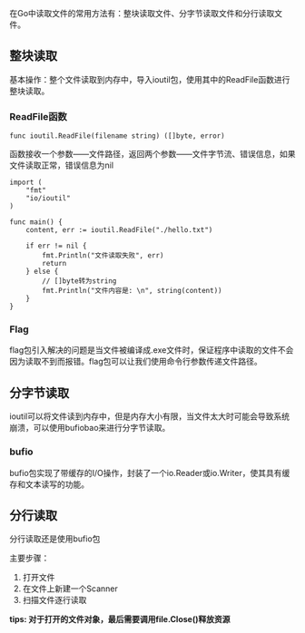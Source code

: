 在Go中读取文件的常用方法有：整块读取文件、分字节读取文件和分行读取文件。

## 整块读取

基本操作：整个文件读取到内存中，导入ioutil包，使用其中的ReadFile函数进行整块读取。

### ReadFile函数

```
func ioutil.ReadFile(filename string) ([]byte, error)
```
函数接收一个参数——文件路径，返回两个参数——文件字节流、错误信息，如果文件读取正常，错误信息为nil

```
import (
	"fmt"
	"io/ioutil"
)

func main() {
	content, err := ioutil.ReadFile("./hello.txt")

	if err != nil {
		fmt.Println("文件读取失败", err)
		return
	} else {
		// []byte转为string
		fmt.Println("文件内容是: \n", string(content))
	}
}
```

### Flag

flag包引入解决的问题是当文件被编译成.exe文件时，保证程序中读取的文件不会因为读取不到而报错。flag包可以让我们使用命令行参数传递文件路径。

## 分字节读取

ioutil可以将文件读到内存中，但是内存大小有限，当文件太大时可能会导致系统崩溃，可以使用bufiobao来进行分字节读取。

### bufio

bufio包实现了带缓存的I/O操作，封装了一个io.Reader或io.Writer，使其具有缓存和文本读写的功能。

## 分行读取

分行读取还是使用bufio包

主要步骤：

1. 打开文件
2. 在文件上新建一个Scanner
2. 扫描文件逐行读取

**tips: 对于打开的文件对象，最后需要调用file.Close()释放资源**

